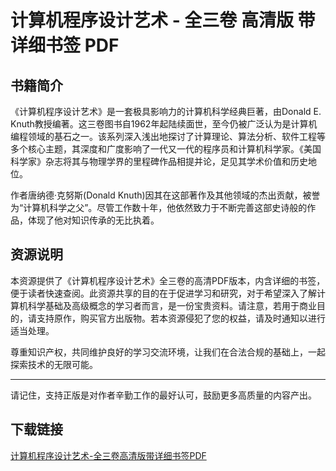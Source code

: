 # 计算机程序设计艺术 - 全三卷 高清版 带详细书签 PDF

## 书籍简介

《计算机程序设计艺术》是一套极具影响力的计算机科学经典巨著，由Donald E. Knuth教授编著。这三卷图书自1962年起陆续面世，至今仍被广泛认为是计算机编程领域的基石之一。该系列深入浅出地探讨了计算理论、算法分析、软件工程等多个核心主题，其深度和广度影响了一代又一代的程序员和计算机科学家。《美国科学家》杂志将其与物理学界的里程碑作品相提并论，足见其学术价值和历史地位。

作者唐纳德·克努斯(Donald Knuth)因其在这部著作及其他领域的杰出贡献，被誉为“计算机科学之父”。尽管工作数十年，他依然致力于不断完善这部史诗般的作品，体现了他对知识传承的无比执着。

## 资源说明

本资源提供了《计算机程序设计艺术》全三卷的高清PDF版本，内含详细的书签，便于读者快速查阅。此资源共享的目的在于促进学习和研究，对于希望深入了解计算机科学基础及高级概念的学习者而言，是一份宝贵资料。请注意，若用于商业目的，请支持原作，购买官方出版物。若本资源侵犯了您的权益，请及时通知以进行适当处理。

尊重知识产权，共同维护良好的学习交流环境，让我们在合法合规的基础上，一起探索技术的无限可能。

--- 

请记住，支持正版是对作者辛勤工作的最好认可，鼓励更多高质量的内容产出。

## 下载链接

[计算机程序设计艺术-全三卷高清版带详细书签PDF](https://pan.quark.cn/s/90297f2524d1)